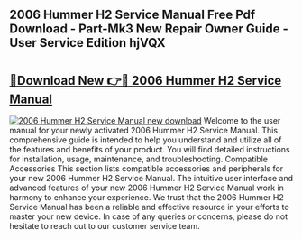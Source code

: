 ## 2006 Hummer H2 Service Manual Free Pdf Download - Part-Mk3 New Repair Owner Guide - User Service Edition hjVQX

# <h2><a href="http://bc28121.oget.top/?id=2006+Hummer+H2+Service+Manual">🔗Download New 👉🔴 2006 Hummer H2 Service Manual</a></h2>

[![2006 Hummer H2 Service Manual new download](https://i.imgur.com/5g1atiW.png)](http://bc28121.oget.top/?id=2006+Hummer+H2+Service+Manual)
Welcome to the user manual for your newly activated 2006 Hummer H2 Service Manual. This comprehensive guide is intended to help you understand and utilize all of the features and benefits of your product. You will find detailed instructions for installation, usage, maintenance, and troubleshooting. Compatible Accessories This section lists compatible accessories and peripherals for your new 2006 Hummer H2 Service Manual. The intuitive user interface and advanced features of your new 2006 Hummer H2 Service Manual work in harmony to enhance your experience. We trust that the 2006 Hummer H2 Service Manual has been a reliable and effective resource in your efforts to master your new device. In case of any queries or concerns, please do not hesitate to reach out to our customer service team.

